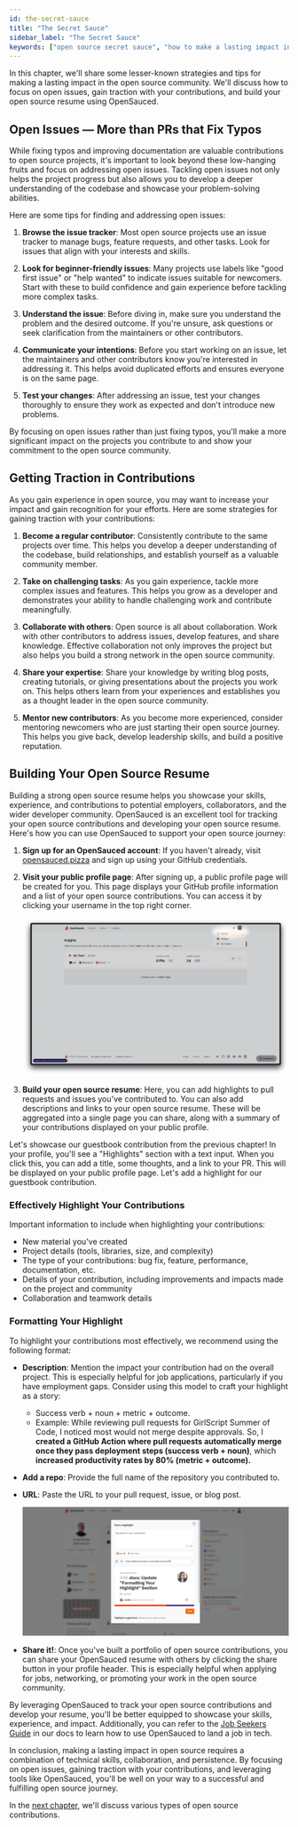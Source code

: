 ```yaml
---
id: the-secret-sauce
title: "The Secret Sauce"
sidebar_label: "The Secret Sauce"
keywords: ["open source secret sauce", "how to make a lasting impact in open source", "open source resume builder", "building open source resume", "building open source resume with OpenSauced", "finding issues in open source", "addressing issues in open source", "gaining recognition in open source", "building a strong open source profile", "becoming a valuable contributor to open source projects", "tips for building a strong reputation in open source", "effectively highlight open source contributions", "open source contribution", "open source contribution for beginners", "Open Source", "Open Source Community"]
---
```


In this chapter, we'll share some lesser-known strategies and tips for making a lasting impact in the open source community. We'll discuss how to focus on open issues, gain traction with your contributions, and build your open source resume using OpenSauced.

## Open Issues — More than PRs that Fix Typos


While fixing typos and improving documentation are valuable contributions to open source projects, it's important to look beyond these low-hanging fruits and focus on addressing open issues. Tackling open issues not only helps the project progress but also allows you to develop a deeper understanding of the codebase and showcase your problem-solving abilities.


Here are some tips for finding and addressing open issues:

1. **Browse the issue tracker**: Most open source projects use an issue tracker to manage bugs, feature requests, and other tasks. Look for issues that align with your interests and skills.

2. **Look for beginner-friendly issues**: Many projects use labels like "good first issue" or "help wanted" to indicate issues suitable for newcomers. Start with these to build confidence and gain experience before tackling more complex tasks.

3. **Understand the issue**: Before diving in, make sure you understand the problem and the desired outcome. If you're unsure, ask questions or seek clarification from the maintainers or other contributors.

4. **Communicate your intentions**: Before you start working on an issue, let the maintainers and other contributors know you're interested in addressing it. This helps avoid duplicated efforts and ensures everyone is on the same page.

5. **Test your changes**: After addressing an issue, test your changes thoroughly to ensure they work as expected and don't introduce new problems.

By focusing on open issues rather than just fixing typos, you'll make a more significant impact on the projects you contribute to and show your commitment to the open source community.

## Getting Traction in Contributions


As you gain experience in open source, you may want to increase your impact and gain recognition for your efforts. Here are some strategies for gaining traction with your contributions:

1. **Become a regular contributor**: Consistently contribute to the same projects over time. This helps you develop a deeper understanding of the codebase, build relationships, and establish yourself as a valuable community member.

2. **Take on challenging tasks**: As you gain experience, tackle more complex issues and features. This helps you grow as a developer and demonstrates your ability to handle challenging work and contribute meaningfully.

3. **Collaborate with others**: Open source is all about collaboration. Work with other contributors to address issues, develop features, and share knowledge. Effective collaboration not only improves the project but also helps you build a strong network in the open source community.

4. **Share your expertise**: Share your knowledge by writing blog posts, creating tutorials, or giving presentations about the projects you work on. This helps others learn from your experiences and establishes you as a thought leader in the open source community.

5. **Mentor new contributors**: As you become more experienced, consider mentoring newcomers who are just starting their open source journey. This helps you give back, develop leadership skills, and build a positive reputation.

## Building Your Open Source Resume


Building a strong open source resume helps you showcase your skills, experience, and contributions to potential employers, collaborators, and the wider developer community. OpenSauced is an excellent tool for tracking your open source contributions and developing your open source resume. Here's how you can use OpenSauced to support your open source journey:

1. **Sign up for an OpenSauced account**: If you haven't already, visit [opensauced.pizza](https://opensauced.pizza/) and sign up using your GitHub credentials.

2. **Visit your public profile page**: After signing up, a public profile page will be created for you. This page displays your GitHub profile information and a list of your open source contributions. You can access it by clicking your username in the top right corner.

   ![Navigating to public profile page at OpenSauced](../_assets/images/opensauced-profile.png)

3. **Build your open source resume**: Here, you can add highlights to pull requests and issues you've contributed to. You can also add descriptions and links to your open source resume. These will be aggregated into a single page you can share, along with a summary of your contributions displayed on your public profile.


Let's showcase our guestbook contribution from the previous chapter! In your profile, you'll see a "Highlights" section with a text input. When you click this, you can add a title, some thoughts, and a link to your PR. This will be displayed on your public profile page. Let's add a highlight for our guestbook contribution.

### Effectively Highlight Your Contributions


Important information to include when highlighting your contributions:

- New material you've created
- Project details (tools, libraries, size, and complexity)
- The type of your contributions: bug fix, feature, performance, documentation, etc.
- Details of your contribution, including improvements and impacts made on the project and community
- Collaboration and teamwork details

### Formatting Your Highlight


To highlight your contributions most effectively, we recommend using the following format:


- **Description**: Mention the impact your contribution had on the overall project. This is especially helpful for job applications, particularly if you have employment gaps. Consider using this model to craft your highlight as a story:
  - Success verb + noun + metric + outcome.
  - Example: While reviewing pull requests for GirlScript Summer of Code, I noticed most would not merge despite approvals. So, I **created a GitHub Action where pull requests automatically merge once they pass deployment steps (success verb + noun)**, which **increased productivity rates by 80% (metric + outcome).**
- **Add a repo**: Provide the full name of the repository you contributed to.
- **URL**: Paste the URL to your pull request, issue, or blog post.

  ![Adding a highlight to a profile at OpenSauced](../_assets/images/opensauced-highlights.png)

- **Share it!**: Once you've built a portfolio of open source contributions, you can share your OpenSauced resume with others by clicking the share button in your profile header. This is especially helpful when applying for jobs, networking, or promoting your work in the open source community.


By leveraging OpenSauced to track your open source contributions and develop your resume, you'll be better equipped to showcase your skills, experience, and impact. Additionally, you can refer to the [Job Seekers Guide](https://opensauced.pizza/docs/opensauced-guides/job-seekers-guide/job-seekers-guide-introduction/) in our docs to learn how to use OpenSauced to land a job in tech.


In conclusion, making a lasting impact in open source requires a combination of technical skills, collaboration, and persistence. By focusing on open issues, gaining traction with your contributions, and leveraging tools like OpenSauced, you'll be well on your way to a successful and fulfilling open source journey.


In the [next chapter](types-of-contributions.md), we'll discuss various types of open source contributions.
